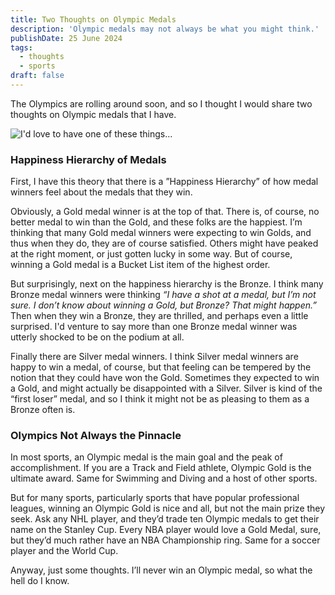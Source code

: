 ```yaml
---
title: Two Thoughts on Olympic Medals
description: 'Olympic medals may not always be what you might think.'
publishDate: 25 June 2024
tags:
  - thoughts
  - sports
draft: false
---
```


The Olympics are rolling around soon, and so I thought I would share two thoughts on Olympic medals that I have.

![I'd love to have one of these things...](/assets/blog/OlympicMedals.jpg)

### Happiness Hierarchy of Medals

First, I have this theory that there is a ”Happiness Hierarchy” of how medal winners feel about the medals that they win.

Obviously, a Gold medal winner is at the top of that.  There is, of course, no better medal to win than the Gold, and these folks are the happiest.  I’m thinking that many Gold medal winners were expecting to win Golds, and thus when they do, they are of course satisfied. Others might have peaked at the right moment, or just gotten lucky in some way. But of course, winning a Gold medal is a Bucket List item of the highest order.

But surprisingly, next on the happiness hierarchy is the Bronze.  I think many Bronze medal winners were thinking *“I have a shot at a medal, but I’m not sure.  I don’t know about winning a Gold, but Bronze? That might happen.”* Then when they win a Bronze, they are thrilled, and perhaps even a little surprised. I'd venture to say more than one Bronze medal winner was utterly shocked to be on the podium at all.

Finally there are Silver medal winners.  I think Silver medal winners are happy to win a medal, of course, but that feeling can be tempered by the notion that they could have won the Gold.  Sometimes they expected to win a Gold, and might actually be disappointed with a Silver.  Silver is kind of the “first loser” medal, and so I think it might not be as pleasing to them as a Bronze often is.

### Olympics Not Always the Pinnacle

In most sports, an Olympic medal is the main goal and the peak of accomplishment.  If you are a Track and Field athlete, Olympic Gold is the ultimate award.  Same for Swimming and Diving and a host of other sports.

But for many sports, particularly sports that have popular professional leagues, winning an Olympic Gold is nice and all, but not the main prize they seek.  Ask any NHL player, and they’d trade ten Olympic medals to get their name on the Stanley Cup.  Every NBA player would love a Gold Medal, sure, but they’d much rather have an NBA Championship ring.  Same for a soccer player and the World Cup.

Anyway, just some thoughts.  I’ll never win an Olympic medal, so what the hell do I know.